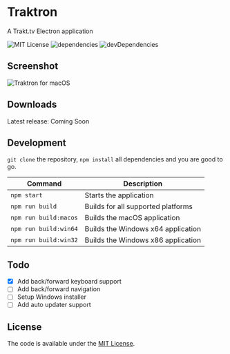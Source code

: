 # Traktron
A Trakt.tv Electron application

![MIT License](https://img.shields.io/badge/license-MIT-blue.svg) ![dependencies](https://david-dm.org/tombonez/traktron/status.svg) ![devDependencies](https://david-dm.org/tombonez/traktron/dev-status.svg)

## Screenshot

![Traktron for macOS](https://raw.githubusercontent.com/tombonez/traktron/master/screenshots/macos.png)

## Downloads

Latest release: Coming Soon

## Development

`git clone` the repository, `npm install` all dependencies and you are good to go.

| Command               | Description                        |
|-----------------------|------------------------------------|
| `npm start`           | Starts the application             |
| `npm run build`       | Builds for all supported platforms |
| `npm run build:macos` | Builds the macOS application       |
| `npm run build:win64` | Builds the Windows x64 application |
| `npm run build:win32` | Builds the Windows x86 application |

## Todo

- [x] Add back/forward keyboard support
- [ ] Add back/forward navigation
- [ ] Setup Windows installer
- [ ] Add auto updater support

## License

The code is available under the [MIT License](https://github.com/tombonez/traktron/blob/master/LICENSE).
